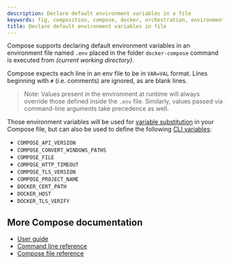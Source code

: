 ```yaml
---
description: Declare default environment variables in a file
keywords: fig, composition, compose, docker, orchestration, environment, env file
title: Declare default environment variables in file
---
```


Compose supports declaring default environment variables in an environment
file named `.env` placed in the folder `docker-compose` command is executed from
*(current working directory)*.

Compose expects each line in an env file to be in `VAR=VAL` format. Lines
beginning with `#` (i.e. comments) are ignored, as are blank lines.

> Note: Values present in the environment at runtime will always override
> those defined inside the `.env` file. Similarly, values passed via
> command-line arguments take precedence as well.

Those environment variables will be used for
[variable substitution](compose-file.md#variable-substitution) in your Compose
file, but can also be used to define the following
[CLI variables](reference/envvars.md):

- `COMPOSE_API_VERSION`
- `COMPOSE_CONVERT_WINDOWS_PATHS`
- `COMPOSE_FILE`
- `COMPOSE_HTTP_TIMEOUT`
- `COMPOSE_TLS_VERSION`
- `COMPOSE_PROJECT_NAME`
- `DOCKER_CERT_PATH`
- `DOCKER_HOST`
- `DOCKER_TLS_VERIFY`

## More Compose documentation

- [User guide](index.md)
- [Command line reference](./reference/index.md)
- [Compose file reference](compose-file.md)